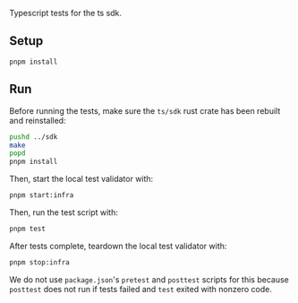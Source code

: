 Typescript tests for the ts sdk.

## Setup

`pnpm install`

## Run

Before running the tests, make sure the `ts/sdk` rust crate has been rebuilt and reinstalled:

```sh
pushd ../sdk
make
popd
pnpm install
```

Then, start the local test validator with:

```sh
pnpm start:infra
```

Then, run the test script with:

```sh
pnpm test
```

After tests complete, teardown the local test validator with:

```sh
pnpm stop:infra
```

We do not use `package.json`'s `pretest` and `posttest` scripts for this because `posttest` does not run if tests failed and `test` exited with nonzero code.
